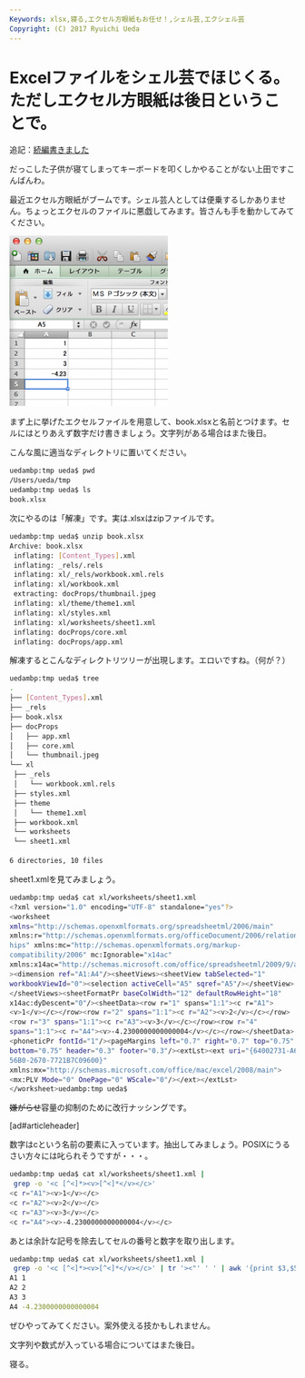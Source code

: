 ```yaml
---
Keywords: xlsx,寝る,エクセル方眼紙もお任せ！,シェル芸,エクシェル芸
Copyright: (C) 2017 Ryuichi Ueda
---
```


# Excelファイルをシェル芸でほじくる。ただしエクセル方眼紙は後日ということで。
追記：<a href="/?post=02417" title="Excelファイルをシェル芸でほじくる。（hxselect編）" target="_blank">続編書きました</a>

だっこした子供が寝てしまってキーボードを叩くしかやることがない上田ですこんばんわ。

最近エクセル方眼紙がブームです。シェル芸人としては便乗するしかありません。ちょっとエクセルのファイルに悪戯してみます。皆さんも手を動かしてみてください。


<a href="スクリーンショット-2014-03-26-23.05.29.png"><img src="スクリーンショット-2014-03-26-23.05.29-279x300.png" alt="スクリーンショット 2014-03-26 23.05.29" width="279" height="300" class="aligncenter size-medium wp-image-2399" /></a>

まず上に挙げたエクセルファイルを用意して、book.xlsxと名前とつけます。セルにはとりあえず数字だけ書きましょう。文字列がある場合はまた後日。

こんな風に適当なディレクトリに置いてください。

```bash
uedambp:tmp ueda$ pwd
/Users/ueda/tmp
uedambp:tmp ueda$ ls 
book.xlsx
```

次にやるのは「解凍」です。実は.xlsxはzipファイルです。

<!--more-->

```bash
uedambp:tmp ueda$ unzip book.xlsx 
Archive: book.xlsx
 inflating: [Content_Types].xml 
 inflating: _rels/.rels 
 inflating: xl/_rels/workbook.xml.rels 
 inflating: xl/workbook.xml 
 extracting: docProps/thumbnail.jpeg 
 inflating: xl/theme/theme1.xml 
 inflating: xl/styles.xml 
 inflating: xl/worksheets/sheet1.xml 
 inflating: docProps/core.xml 
 inflating: docProps/app.xml 
```

解凍するとこんなディレクトリツリーが出現します。エロいですね。（何が？）

```bash
uedambp:tmp ueda$ tree
.
├── [Content_Types].xml
├── _rels
├── book.xlsx
├── docProps
│   ├── app.xml
│   ├── core.xml
│   └── thumbnail.jpeg
└── xl
 ├── _rels
 │   └── workbook.xml.rels
 ├── styles.xml
 ├── theme
 │   └── theme1.xml
 ├── workbook.xml
 └── worksheets
 └── sheet1.xml

6 directories, 10 files
```

sheet1.xmlを見てみましょう。

```bash
uedambp:tmp ueda$ cat xl/worksheets/sheet1.xml 
<?xml version="1.0" encoding="UTF-8" standalone="yes"?>
<worksheet 
xmlns="http://schemas.openxmlformats.org/spreadsheetml/2006/main" 
xmlns:r="http://schemas.openxmlformats.org/officeDocument/2006/relations
hips" xmlns:mc="http://schemas.openxmlformats.org/markup-
compatibility/2006" mc:Ignorable="x14ac" 
xmlns:x14ac="http://schemas.microsoft.com/office/spreadsheetml/2009/9/ac"
><dimension ref="A1:A4"/><sheetViews><sheetView tabSelected="1" 
workbookViewId="0"><selection activeCell="A5" sqref="A5"/></sheetView>
</sheetViews><sheetFormatPr baseColWidth="12" defaultRowHeight="18" 
x14ac:dyDescent="0"/><sheetData><row r="1" spans="1:1"><c r="A1">
<v>1</v></c></row><row r="2" spans="1:1"><c r="A2"><v>2</v></c></row>
<row r="3" spans="1:1"><c r="A3"><v>3</v></c></row><row r="4" 
spans="1:1"><c r="A4"><v>-4.2300000000000004</v></c></row></sheetData>
<phoneticPr fontId="1"/><pageMargins left="0.7" right="0.7" top="0.75" 
bottom="0.75" header="0.3" footer="0.3"/><extLst><ext uri="{64002731-A6B0-
56B0-2670-7721B7C09600}" 
xmlns:mx="http://schemas.microsoft.com/office/mac/excel/2008/main">
<mx:PLV Mode="0" OnePage="0" WScale="0"/></ext></extLst>
</worksheet>uedambp:tmp ueda$ 
```

<del>嫌がらせ</del>容量の抑制のために改行ナッシングです。

[ad#articleheader]

数字はcという名前の要素に入っています。抽出してみましょう。POSIXにうるさい方々には叱られそうですが・・・。

```bash
uedambp:tmp ueda$ cat xl/worksheets/sheet1.xml |
 grep -o '<c [^<]*><v>[^<]*</v></c>'
<c r="A1"><v>1</v></c>
<c r="A2"><v>2</v></c>
<c r="A3"><v>3</v></c>
<c r="A4"><v>-4.2300000000000004</v></c>
```

あとは余計な記号を除去してセルの番号と数字を取り出します。

```bash
uedambp:tmp ueda$ cat xl/worksheets/sheet1.xml |
 grep -o '<c [^<]*><v>[^<]*</v></c>' | tr '><"' ' ' | awk '{print $3,$5}'
A1 1
A2 2
A3 3
A4 -4.2300000000000004
```

ぜひやってみてください。案外使える技かもしれません。

文字列や数式が入っている場合についてはまた後日。


寝る。
